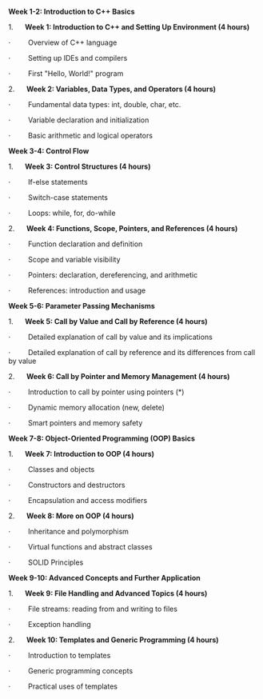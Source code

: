 **Week 1-2: Introduction to C++ Basics** 

1.      **Week 1: Introduction to C++ and Setting Up Environment (4 hours)**

·         Overview of C++ language 

·         Setting up IDEs and compilers 

·         First "Hello, World!" program

2.      **Week 2: Variables, Data Types, and Operators (4 hours)**

·         Fundamental data types: int, double, char, etc. 

·         Variable declaration and initialization 

·         Basic arithmetic and logical operators

**Week 3-4: Control Flow** 

1.      **Week 3: Control Structures (4 hours)**

·         If-else statements 

·         Switch-case statements 

·         Loops: while, for, do-while

2.      **Week 4: Functions, Scope, Pointers, and References (4 hours)**

·         Function declaration and definition 

·         Scope and variable visibility 

·         Pointers: declaration, dereferencing, and arithmetic 

·         References: introduction and usage

**Week 5-6: Parameter Passing Mechanisms** 

1.      **Week 5: Call by Value and Call by Reference (4 hours)**

·         Detailed explanation of call by value and its implications 

·         Detailed explanation of call by reference and its differences from call by value

2.      **Week 6: Call by Pointer and Memory Management (4 hours)**

·         Introduction to call by pointer using pointers (*) 

·         Dynamic memory allocation (new, delete) 

·         Smart pointers and memory safety

**Week 7-8: Object-Oriented Programming (OOP) Basics** 

1.      **Week 7: Introduction to OOP (4 hours)**

·         Classes and objects 

·         Constructors and destructors 

·         Encapsulation and access modifiers

2.      **Week 8: More on OOP (4 hours)**

·         Inheritance and polymorphism 

·         Virtual functions and abstract classes

·         SOLID Principles

**Week 9-10: Advanced Concepts and Further Application** 

1.      **Week 9: File Handling and Advanced Topics (4 hours)**

·         File streams: reading from and writing to files 

·         Exception handling

2.      **Week 10: Templates and Generic Programming (4 hours)**

·         Introduction to templates 

·         Generic programming concepts 

·         Practical uses of templates